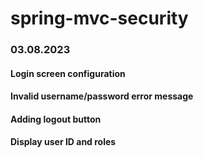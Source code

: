 # spring-mvc-security
### 03.08.2023
#### Login screen configuration
#### Invalid username/password error message
#### Adding logout button
#### Display user ID and roles
